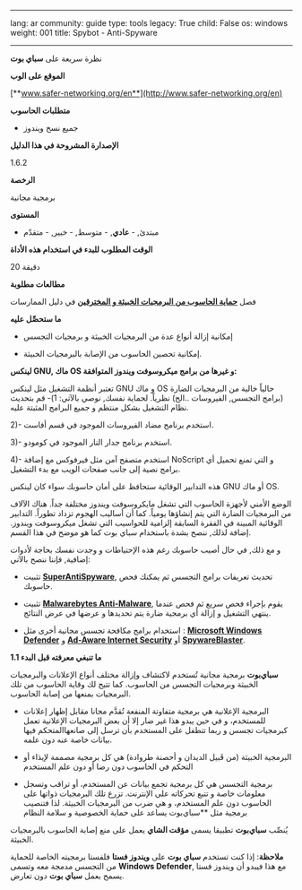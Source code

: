 

---

lang: ar
community: guide
type: tools
legacy: True
child: False
os: windows
weight: 001
title: Spybot - Anti-Spyware

---

نظرة سريعة على  **سباي‌ بوت** 

 
**الموقع على الوب**

[**www.safer-networking.org/en**](http://www.safer-networking.org/en)

**متطلبات الحاسوب**

- جميع نسخ ويندوز

**الإصدارة المشروحة في هذا الدليل**

1.6.2

**الرخصة**
 
برمجية مجانية

**المستوى**

- مبتدئ, - **عادي**, - متوسط, - خبير, - متقدّم

**الوقت المطلوب للبدء في استخدام هذه الأداة**

20 دقيقة

**مطالعات مطلوبة**

فصل [**حماية الحاسوب من البرمجيات الخبيثة و المخترقين**](/ar/chapter_01) في دليل الممارسات

**ما ستحصِّل عليه**

- إمكانية إزالة أنواع عدة من البرمجيات الخبيثة و برمجيات التجسس

- إمكانية تحصين الحاسوب من الإصابة بالبرمجيات الخبيثة.


**لينكس GNU, ماك OS و غيرها من برامج ميكروسوفت ويندوز المتوافقة:**

تعتبر أنظمة التشغيل مثل لينكس GNU و ماك OS حالياً خالية من البرمجيات الضارة (برامج التجسس, الفيروسات ..الخ) نظرياً. لحماية نفسك, نوصي بالآتي:
1)- قم بتحديث نظام التشغيل بشكل منتظم و جميع البرامج المثبتة عليه.

2)- استخدم برنامج مضاد الفيروسات الموجود في قسم أفاست.

3)- استخدم برنامج جدار النار الموجود في كومودو. 

4)- استخدم متصفح آمن مثل فيرفوكس مع إضافة NoScript و التي تمنع تحميل أي برامج نصية إلى جانب صفحات الويب مع بدء التشغيل.

هذه التدابير الوقائية ستحافظ على أمان حاسوبك سواء كان لينكس GNU أو ماك OS.

الوضع الأمني لأجهزة الحاسوب التي تشغل مايكروسوفت ويندوز مختلفة جداً. هناك الآلاف من البرمجيات الضارة التي يتم إنشاؤها يومياً. كما أن أساليب الهجوم تزداد تطوراً. التدابير الوقائية المبينة في الفقرة السابقة إلزامية للحواسيب التي تشغل ميكروسوفت ويندوز. إضافة لذلك, ننصح بشدة باستخدام سباي بوت كما هو موضح في هذا القسم.

و مع ذلك, في حال أصيب حاسوبك رغم هذه الإحتياطات و وجدت نفسك بحاجة لأدوات إضافية, فإننا ننصح بالآتي:

- تثبيت [**SuperAntiSpyware**](http://superantispyware.com), تحديث تعريفات برامج التجسس ثم يمكنك فحص حاسوبك.

- تثبيت [**Malwarebytes Anti-Malware**](http://www.malwarebytes.org/), يقوم بإجراء فحص سريع ثم فحص عندما ينتهي التشغيل و إزالة أي برمجية ضارة يتم تحديدها و عرضها في عرض النتائج.

- استخدام برامج مكافحة تجسس مجانية أخرى مثل : [**Microsoft Windows Defender**](http://www.microsoft.com/windows/products/winfamily/defender) و [**Ad-Aware Internet Security**](http://www.lavasoft.com/) أو [**SpywareBlaster**](http://www.javacoolsoftware.com/spywareblaster.html).



**1.1 ما تنبغي معرفته قبل البدء**

**سباي‌بوت** برمجية مجانية تُستخدم لاكتشاف وإزالة مختلف أنواع الإعلانات والبرمجيات الخبيثة وبرمجيات التجسس من الحاسوب. كما تتيح لك وقاية الحاسوب من تلك البرمجيات بمنعها من إصابة الحاسوب.

- البرمجية الإعلانية هي برمجية متفاوتة المنفعة تُقدَّم مجانا مقابل إظهار إعلانات للمستخدم، و في حين يبدو هذا غير ضار إلا أن  بعض البرمجيات الإعلانية تعمل كبرمجيات تجسس و ربما تتطفل على المستخدم بأن ترسل إلى صانعهاالمتحكم فيها بيانات خاصة عنه دون علمه.

- البرمجية الخبيثة (من قَبيل الديدان و أحصنة طروادة) هي كل برمجية مصممة لإيذاء أو التحكم في الحاسوب دون رضا أو دون علم المستخدم

- برمجية التجسس هي كل برمجية تجمع بيانات عن المستخدم، أو تراقب وتسجل معلومات خاصة و تتبع تحركاته  على الإنترنت. تزرع تلك البرمجيات ذواتها على الحاسوب دون علم المستخدم، و هي ضرب من البرمجيات الخبيثة. لذا فتنصيب برمجية مثل **سباي‌بوت يساعد على حماية الخصوصية و سلامة النظام


يُنصِّب **سباي‌بوت** تطبيقا يسمى **مؤقت الشاي** يعمل على منع إصابة الحاسوب بالبرمجيات الخبيثة.

**ملاحظة**: إذا كنت تستخدم **سباي‌ بوت** على **ويندوز فستا** فلفستا برمجيته الخاصة للحماية من التجسس مدمجة معه وتسمى **Windows Defender**, مع هذا فيبدو أن ويندوز فستا يسمح بعمل **سباي‌ بوت** دون تعارض.

